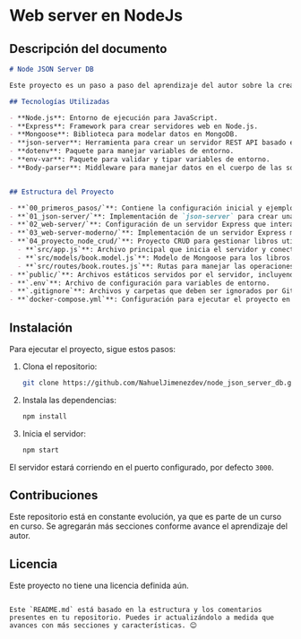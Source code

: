# Web server en NodeJs

## Descripción del documento
```markdown
# Node JSON Server DB

Este proyecto es un paso a paso del aprendizaje del autor sobre la creación de un servidor en Node.js utilizando `json-server` y la integración de una base de datos JSON. El repositorio incluye la configuración de un servidor web básico con Express y el uso de `json-server` para manejar datos en formato JSON.

## Tecnologías Utilizadas

- **Node.js**: Entorno de ejecución para JavaScript.
- **Express**: Framework para crear servidores web en Node.js.
- **Mongoose**: Biblioteca para modelar datos en MongoDB.
- **json-server**: Herramienta para crear un servidor REST API basado en un archivo JSON.
- **dotenv**: Paquete para manejar variables de entorno.
- **env-var**: Paquete para validar y tipar variables de entorno.
- **Body-parser**: Middleware para manejar datos en el cuerpo de las solicitudes.


## Estructura del Proyecto

- **`00_primeros_pasos/`**: Contiene la configuración inicial y ejemplos básicos de Node.js.
- **`01_json-server/`**: Implementación de `json-server` para crear una API REST.
- **`02_web-server/`**: Configuración de un servidor Express que interactúa con `json-server`.
- **`03_web-server-moderno/`**: Implementación de un servidor Express moderno utilizando módulos ES6.
- **`04_proyecto_node_crud/`**: Proyecto CRUD para gestionar libros utilizando Express y MongoDB.
  - **`src/app.js`**: Archivo principal que inicia el servidor y conecta a la base de datos.
  - **`src/models/book.model.js`**: Modelo de Mongoose para los libros.
  - **`src/routes/book.routes.js`**: Rutas para manejar las operaciones CRUD de los libros.
- **`public/`**: Archivos estáticos servidos por el servidor, incluyendo HTML, CSS y JavaScript.
- **`.env`**: Archivo de configuración para variables de entorno.
- **`.gitignore`**: Archivos y carpetas que deben ser ignorados por Git.
- **`docker-compose.yml`**: Configuración para ejecutar el proyecto en un contenedor Docker.

```
## Instalación

Para ejecutar el proyecto, sigue estos pasos:

1. Clona el repositorio:
   ```bash
   git clone https://github.com/NahuelJimenezdev/node_json_server_db.git```
2.  Instala las dependencias:
    
    ```bash
    npm install
    ```
    
3.  Inicia el servidor:
    
    ```bash
    npm start
    
    ```
    

El servidor estará corriendo en el puerto configurado, por defecto `3000`.

## Contribuciones

Este repositorio está en constante evolución, ya que es parte de un curso en curso. Se agregarán más secciones conforme avance el aprendizaje del autor.

## Licencia

Este proyecto no tiene una licencia definida aún.

```

Este `README.md` está basado en la estructura y los comentarios presentes en tu repositorio. Puedes ir actualizándolo a medida que avances con más secciones y características. 😊

```